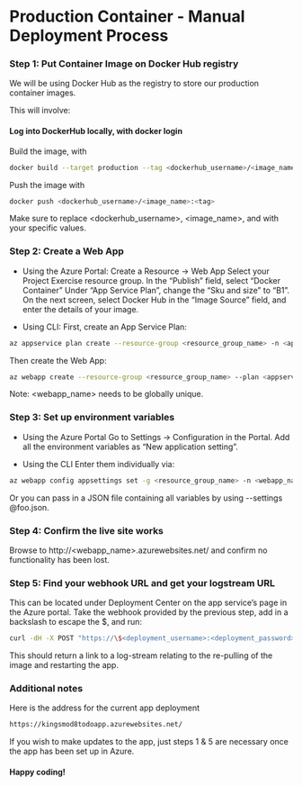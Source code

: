 # Production Container - Manual Deployment Process
### Step 1: Put Container Image on Docker Hub registry
We will be using Docker Hub as the registry to store our production container images.

This will involve:

#### Log into DockerHub locally, with docker login
Build the image, with 
```bash
docker build --target production --tag <dockerhub_username>/<image_name>:<tag> .
```
Push the image with 
```bash
docker push <dockerhub_username>/<image_name>:<tag>
```
Make sure to replace <dockerhub_username>, <image_name>, and <tag> with your specific values.

### Step 2: Create a Web App
- Using the Azure Portal:
Create a Resource -> Web App
Select your Project Exercise resource group.
In the “Publish” field, select “Docker Container”
Under “App Service Plan”, change the “Sku and size” to “B1”.
On the next screen, select Docker Hub in the “Image Source” field, and enter the details of your image.

- Using CLI:
  First, create an App Service Plan:
  
```bash
az appservice plan create --resource-group <resource_group_name> -n <appservice_plan_name> --sku B1 --is-linux
```
Then create the Web App:

```bash
az webapp create --resource-group <resource_group_name> --plan <appservice_plan_name> --name <webapp_name> --deployment-container-image-name docker.io/<dockerhub_username>/<container-image-name>:latest
```
Note: <webapp_name> needs to be globally unique.

### Step 3: Set up environment variables
- Using the Azure Portal
Go to Settings -> Configuration in the Portal.
Add all the environment variables as “New application setting”.

- Using the CLI
Enter them individually via:

```bash
az webapp config appsettings set -g <resource_group_name> -n <webapp_name> --settings FLASK_APP=todo_app/app.
```
Or you can pass in a JSON file containing all variables by using --settings @foo.json.

### Step 4: Confirm the live site works
Browse to http://<webapp_name>.azurewebsites.net/ and confirm no functionality has been lost.

### Step 5: Find your webhook URL and get your logstream URL
This can be located under Deployment Center on the app service’s page in the Azure portal.
Take the webhook provided by the previous step, add in a backslash to escape the $, and run:

```bash
curl -dH -X POST "https://\$<deployment_username>:<deployment_password>@<webapp_name>.scm.azurewebsites.net/docker/hook"
```

This should return a link to a log-stream relating to the re-pulling of the image and restarting the app.

### Additional notes
Here is the address for the current app deployment

```bash
https://kingsmod8todoapp.azurewebsites.net/
```
If you wish to make updates to the app, just steps 1 & 5 are necessary once the app has been set up in Azure.

#### Happy coding!

